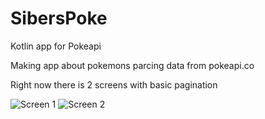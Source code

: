 # SibersPoke
Kotlin app for Pokeapi

Making app about pokemons parcing data from pokeapi.co

Right now there is 2 screens with basic pagination

![Screen 1](https://user-images.githubusercontent.com/5406013/66696291-e59da500-ecf4-11e9-8d65-366c2043f482.jpg)
![Screen 2](https://user-images.githubusercontent.com/5406013/66696292-e7ffff00-ecf4-11e9-9789-048efaff6313.jpg)
